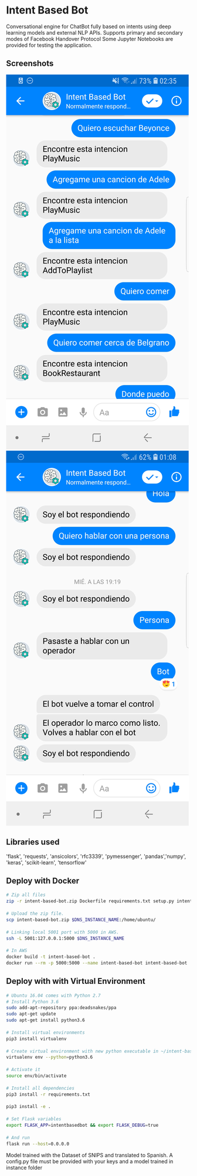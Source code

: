 # Intent Based Bot

Conversational engine for ChatBot fully based on intents using deep learning models and external NLP APIs. Supports primary and secondary modes of Facebook Handover Protocol
Some Jupyter Notebooks are provided for testing the application.

## Screenshots
![Intent Detection](doc/img/intent-detection.jpg)
![Handover Protocol](doc/img/handover-protocol.jpg)

## Libraries used
'flask', 'requests', 'ansicolors', 'rfc3339', 'pymessenger', 'pandas','numpy', 'keras', 'scikit-learn', 'tensorflow'


## Deploy with Docker
```bash
# Zip all files
zip -r intent-based-bot.zip Dockerfile requirements.txt setup.py intentbasedbot

# Upload the zip file.
scp intent-based-bot.zip $DNS_INSTANCE_NAME:/home/ubuntu/

# Linking local 5001 port with 5000 in AWS.
ssh -L 5001:127.0.0.1:5000 $DNS_INSTANCE_NAME

# In AWS
docker build -t intent-based-bot . 
docker run --rm -p 5000:5000 --name intent-based-bot intent-based-bot
```
## Deploy with with Virtual Environment
```bash
# Ubuntu 16.04 comes with Python 2.7
# Install Python 3.6
sudo add-apt-repository ppa:deadsnakes/ppa
sudo apt-get update
sudo apt-get install python3.6

# Install virtual environments
pip3 install virtualenv

# Create virtual environment with new python executable in ~/intent-based-bot
virtualenv env --python=python3.6

# Activate it
source env/bin/activate

# Install all dependencies
pip3 install -r requirements.txt

pip3 install -e .

# Set Flask variables
export FLASK_APP=intentbasedbot && export FLASK_DEBUG=true

# And run
flask run --host=0.0.0.0
```

Model trained with the Dataset of SNIPS and translated to Spanish. A  config.py  file must be provided with your keys and a model trained in instance folder